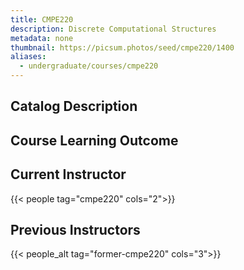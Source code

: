 ```yaml
---
title: CMPE220
description: Discrete Computational Structures
metadata: none
thumbnail: https://picsum.photos/seed/cmpe220/1400
aliases:
  - undergraduate/courses/cmpe220
---
```


## Catalog Description

## Course Learning Outcome

## Current Instructor

{{< people tag="cmpe220" cols="2">}}

## Previous Instructors

{{< people_alt tag="former-cmpe220" cols="3">}}

